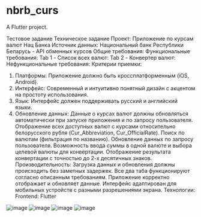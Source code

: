 # nbrb_curs

A Flutter project.

Тестовое задание
Техническое задание
Проект: Приложение по курсам валют Нац Банка
Источник данных: Национальный банк Республики Беларусь - API обменных курсов
Общие требования:
Функциональные требования:
Tab 1 - Список всех валют:
Tab 2 - Конвертер валют:
Нефункциональные требования:
Критерии приемки:
1. Платформы: Приложение должно быть кроссплатформенным (iOS, Android).
2. Интерфейс: Современный и интуитивно понятный дизайн с акцентом на простоту
использования.
3. Язык: Интерфейс должен поддерживать русский и английский языки.
4. Обновление данных: Данные о курсах валют должны обновляться
автоматически при запуске приложения и по запросу пользователя.
Отображение всех доступных валют с курсами относительно белорусского рубля
(Cur_Abbreviation, Cur_OfficialRate).
Поиск по валютам (фильтрация по названию).
Обновление данных по запросу пользователя.
Возможность ввода суммы в одной валюте и выбора целевой валюты для
конвертации.
Отображение результата конвертации с точностью до 2-х десятичных знаков.
Производительность: Загрузка данных и обновления должны происходить без
заметных задержек.
Все два таба функционируют согласно описанным требованиям.
Приложение корректно отображает и обновляет данные.
Интерфейс адаптирован для мобильных устройств с разными разрешениями
экрана.
Технологии:
Frontend: Flutter

![image](https://github.com/user-attachments/assets/a00e7ac9-0707-4771-95c6-05bdac69bbf6)
![image](https://github.com/user-attachments/assets/b0da00e0-ba5b-437f-bd59-b1a02691af80)
![image](https://github.com/user-attachments/assets/ebfaf8de-f4a6-42e4-8d88-adcff8c4be46)
![image](https://github.com/user-attachments/assets/923d0226-ed34-4031-bc92-2164391339b5)

